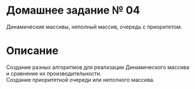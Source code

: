 # Домашнее задание № 04
Динамические массивы, неполный массив, очередь с приоритетом.

# Описание
Создание разных алгоритмов для реализации Динамического массива и сравнение их производительности.  
Создание приоритетной очереди или неполного массива.
